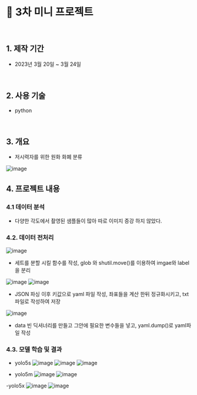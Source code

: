 # :pushpin: 3차 미니 프로젝트
</br>

## 1. 제작 기간 
- 2023년 3월 20일 ~ 3월 24일

</br>

## 2. 사용 기술
- python

</br>

## 3. 개요
- 저시력자를 위한 원화 화폐 분류
  
![image](https://github.com/9eun/aivle3th/assets/113655865/23775c84-914c-496b-bbaa-c355a53be04a)
</br>

## 4. 프로젝트 내용

### 4.1 데이터 분석
- 다양한 각도에서 촬영된 샘플들이 많아 따로 이미지 증강 하지 않았다.

### 4.2. 데이터 전처리
![image](https://github.com/9eun/aivle3th/assets/113655865/a0bb90b4-6ca2-468f-ad0a-6fad5c8dca5d)      
- 세트를 분할 시킬 함수를 작성, glob 와 shutil.move()를 이용하여 imgae와 label을 분리

![image](https://github.com/9eun/aivle3th/assets/113655865/0a110e29-7c6f-45fc-bf48-e808893de4a0)
![image](https://github.com/9eun/aivle3th/assets/113655865/1fdc91ff-d875-4829-94f7-cc594c8d989c)
- JSON 파싱 이후 키값으로 yaml 파일 작성, 좌표들을 계산 한뒤 정규화시키고, txt파일로 작성하여 저장

![image](https://github.com/9eun/aivle3th/assets/113655865/1842a73c-0c5d-4b62-a23d-7d28389a30b9)
- data 빈 딕셔너리를 만들고 그안에 필요한 변수들을 넣고, yaml.dump()로 yaml파일 작성 
### 4.3. 모델 학습 및 결과
- yolo5s
![image](https://github.com/9eun/aivle3th/assets/113655865/5fd18e84-f19e-4f55-8619-69504cfe119f)
![image](https://github.com/9eun/aivle3th/assets/113655865/f021b70a-db52-4b40-9862-da4a401ea048)
![image](https://github.com/9eun/aivle3th/assets/113655865/b52806d6-cd77-4bce-bf19-ff1b9b54d485)

- yolo5m
![image](https://github.com/9eun/aivle3th/assets/113655865/ee8ca43d-d6b2-4710-a283-a976970b6f6b)
![image](https://github.com/9eun/aivle3th/assets/113655865/5a9ea2a5-8e48-439d-98fa-cf3a3c732898)

-yolo5x
![image](https://github.com/9eun/aivle3th/assets/113655865/12dc38a0-57f0-46c5-817b-fc7ce773e463)
![image](https://github.com/9eun/aivle3th/assets/113655865/20c60398-674d-4ddf-b7dc-e8d45af766e3)
 
</br>


